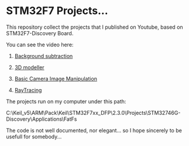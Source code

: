 # STM32F7 Projects...

This repository collect the projects that I published on Youtube, based on STM32F7-Discovery Board.

You can see the video here:

1. [Background subtraction](http://www.youtube.com/watch?v=4xnvYrUxKvk)

2. [3D modeller](https://www.youtube.com/watch?v=LL79iNhs-dI)

3. [Basic Camera Image Manipulation](https://www.youtube.com/watch?v=bY0V3qgmC14)

4. [RayTracing](https://youtu.be/derarJkl0OI)

The projects run on my computer under this path:

C:\Keil_v5\ARM\Pack\Keil\STM32F7xx_DFP\2.3.0\Projects\STM32746G-Discovery\Applications\FatFs

The code is not well documented, nor elegant... so I hope sincerely to be usefull for somebody...

